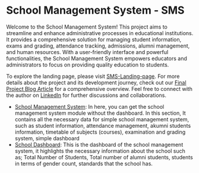 # School Management System - SMS
Welcome to the School Management System! This project aims to streamline and enhance administrative processes in educational institutions. It provides a comprehensive solution for managing student information, exams and grading, attendance tracking, admissions, alumni management, and human resources. With a user-friendly interface and powerful functionalities, the School Management System empowers educators and administrators to focus on providing quality education to students.

To explore the landing page, please visit [SMS-Landing-page](https://ahmedshukr.github.io/SMS-landing-page/). For more details about the project and its development journey, check out our [Final Project Blog Article](https://www.linkedin.com/pulse/simple-school-management-system-ahmed-muhumed/?published=t) for a comprehensive overview. Feel free to connect with the author on [LinkedIn](https://www.linkedin.com/in/ahmed-muhumed/) for further discussions and collaborations.

* [School Management System](./om_school): In here, you can get the school management system module without the dashboard. In this section, It contains all the necessary data for simple school management system, such as student information, attendance management, akumni students information, timetable of subjects (courses), examination and grading system, simple dashboard
* [School Dashboard](./custom_dashboard): This is the dashboard of the school management system, it highlights the necessary information about the school such as; Total Number of Students, Total number of alumni students, students in terms of gender count, standards that the school has.
